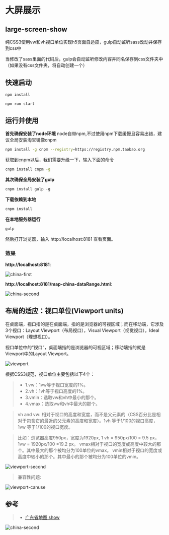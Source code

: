 # 大屏展示  

## large-screen-show
纯CSS3使用vw和vh视口单位实现h5页面自适应，gulp自动监听sass改动并保存到css中

当修改了sass里面的代码后，gulp会自动监听修改内容并同名保存到css文件夹中（如果没有css文件夹，将自动创建一个）

## 快速启动
```bash
npm install 
```
```bash
npm run start
```

## 运行并使用

**首先确保安装了node环境**
node自带npm,不过使用npm下载缓慢且容易出错，建议全局安装淘宝镜像cnpm
```bash
npm install -g cnpm --registry=https://registry.npm.taobao.org
```
获取到cnpm以后，我们需要升级一下，输入下面的命令
```bash
cnpm install cnpm -g
```

**其次确保全局安装了gulp**
```bash
cnpm install gulp -g
```

**下载依赖到本地**
```bash
cnpm install  
```

**在本地服务器运行**
```bash
gulp
```
然后打开浏览器，输入 http://localhost:8181 查看页面。

### 效果

**http://localhost:8181**:

<!-- ![nwVOF1.png](https://s2.ax1x.com/2019/09/11/nwVOF1.png) -->

![china-first](http://static.qiutian00.cn/uPic/china-first.png)

**http://localhost:8181/map-china-dataRange.html**:

<!-- [![mPNvlV.md.png](https://s2.ax1x.com/2019/08/13/mPNvlV.md.png)](https://imgchr.com/i/mPNvlV) -->

![china-second](http://static.qiutian00.cn/uPic/china-second.png)

## 布局的适应：视口单位(Viewport units)

在桌面端，视口指的是在桌面端，指的是浏览器的可视区域；而在移动端，它涉及3个视口：Layout Viewport（布局视口），Visual Viewport（视觉视口），Ideal Viewport（理想视口）。

视口单位中的“视口”，桌面端指的是浏览器的可视区域；移动端指的就是Viewport中的Layout Viewport。

<!-- ![Image text](https://images2017.cnblogs.com/blog/1210235/201709/1210235-20170918162531150-539160393.jpg) -->
![viewport](http://static.qiutian00.cn/uPic/viewport.jpg)

根据CSS3规范，视口单位主要包括以下4个：
>* 1.vw：1vw等于视口宽度的1%。
>* 2.vh：1vh等于视口高度的1%。
>* 3.vmin：选取vw和vh中最小的那个。
>* 4.vmax：选取vw和vh中最大的那个。

 >vh and vw: 相对于视口的高度和宽度，而不是父元素的（CSS百分比是相对于包含它的最近的父元素的高度和宽度）。1vh 等于1/100的视口高度，1vw 等于1/100的视口宽度。

> 比如：浏览器高度950px，宽度为1920px, 1 vh = 950px/100 = 9.5 px，1vw = 1920px/100 =19.2 px。
> vmax相对于视口的宽度或高度中较大的那个。其中最大的那个被均分为100单位的vmax。
> vmin相对于视口的宽度或高度中较小的那个。其中最小的那个被均分为100单位的vmin。

<!-- ![Image text](https://images2017.cnblogs.com/blog/1210235/201709/1210235-20170918162831821-1344168854.jpg) -->
![viewport-second](http://static.qiutian00.cn/uPic/viewport-second.jpg)

> 兼容性问题:

<!-- ![Image text](https://images2017.cnblogs.com/blog/1210235/201709/1210235-20170918164116462-239899595.png) -->
![viewport-canuse](http://static.qiutian00.cn/uPic/viewport-canuse.png)


## 参考

> * [广东省地图 show](https://github.com/carsonWuu/echartJs.git)

![china-second](http://static.qiutian00.cn/uPic/china-second.png)